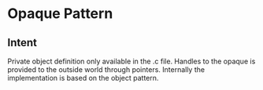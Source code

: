 # Opaque Pattern

## Intent

Private object definition only available in the .c file. Handles to the opaque is provided to the outside world through pointers. Internally the implementation is based on the object pattern.
